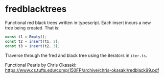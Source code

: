 # fredblacktrees

Functional red black trees written in typescript. Each insert incurs a new tree being created. That is:
```typescript
const t1 = Empty();
const t2 = insert(t1, 2);
const t3 = insert(t2, 3);
```

Traverse through the fred and black tree using the iterators in `iter.ts`.



Functional Pearls by Chris Okasaki: https://www.cs.tufts.edu/comp/150FP/archive/chris-okasaki/redblack99.pdf